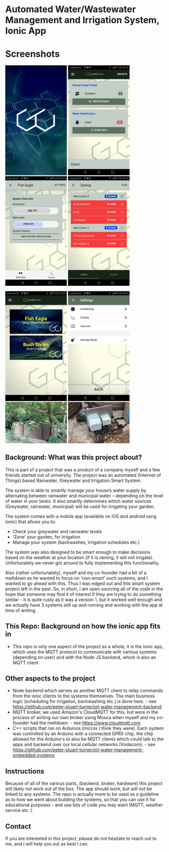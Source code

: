 # Automated Water/Wastewater Management and Irrigation System, Ionic App

# Screenshots

<p float="left">
  <img src="/screenshots/Splashscreen.jpg" alt="splashscreen" width="195px">
  <img src="/screenshots/dashboard.jpeg" alt="dashboard" width="195px">
  <img src="/screenshots/greywater-rainwater-screen.jpeg" alt="tank-levels" width="195px">
  <img src="/screenshots/irrigation-zoning.jpeg" alt="irrigation-zoning" width="195px">
</p>

<p float="left">
  <img src="/screenshots/system-menu.jpeg" alt="system-menu" width="195px">
  <img src="/screenshots/system-settings.jpeg" alt="settings" width="195px">
  <img src="/screenshots/system-Andre-Van-Druten.jpg" alt="client-van-druten" width="195px">
  <img src="/screenshots/arduino-controller.jpg" alt="arduino-mqtt-controller" width="195px">
</p>


## Background: What was this project about?

This is part of a project that was a product of a company myself and a few friends started out of university. The project was an automated (Internet of Things) based Rainwater, Greywater and Irrigation Smart System. 

The system is able to smartly manage your house’s water supply by alternating between rainwater and municipal water – depending on the level of water in your tanks. It also smartly determines which water sources (Greywater, rainwater, municipal) will be used for irrigating your garden.

The system comes with a mobile app (available on iOS and android usng Ionic) that allows you to:

* Check your greywater and rainwater levels
* ‘Zone’ your garden, for irrigation
* Manage your system (backwashes, irrigation schedules etc.)

The system was also designed to be smart enough to make decisions based on the weather at your location (if it is raining, it will not irrigate). Unfortunately we never got around to fully implementing this functionality. 

Also (rather unfortunately), myself and my co-founder had a bit of a meltdown as he wanted to focus on 'non-smart' such systems, and I wanted to go ahead with this. Thus I was edged out and this smart system project left in the past. So, in short, I am open sourcing all of the code in the hope that someone may find it of interest if they are trying to do something similar - it is quite rusty as it was a version 1, but it worked well enough and we actually have 3 systems still up and running and working with the app at time of writing. 

## This Repo: Background on how the ionic app fits in 
* This repo is only one aspect of the project as a whole, it is the ionic app, which uses the MQTT protocol to communicate with various systems (depending on user) and with the Node JS backend, which is also an MQTT client 


## Other aspects to the project 
* Node backend which serves as another MQTT client to relay commands from the ionic clients to the systems themselves. The main business logic (scheduling for irrigation, backwashing etc.) is done here. - see https://github.com/peter-stuart-turner/iot-water-management-backend
* MQTT broker, we used Amazon's CloudMQTT for this, but were in the process of writing our own broker using Mosca when myself and my co-founder had the meltdown. - see https://www.cloudmqtt.com 
* C++ scripts that ran on Arduinos (micros I think they were). Each system was controlled by an Arduino with a connected GPRS chip, the chip allowed for the Arduino's to also be MQTT clients which could talk to the apps and backend over our local cellular networks (Vodacom). - see https://github.com/peter-stuart-turner/iot-water-management-embedded-systems 

## Instructions
Because of all of the various parts, (backend, broker, hardware) this project will likely not work out of the box. The app should work, but will not be linked to any systems. The repo is actually more to be used as a guideline as to how we went about building the systems, so that you can use it for educational purposes - and use bits of code you may want (MQTT, weather service etc. )

## Contact
If you are interested in this project, please do not hesitate to reach out to me, and I will help you out as best I can. 
